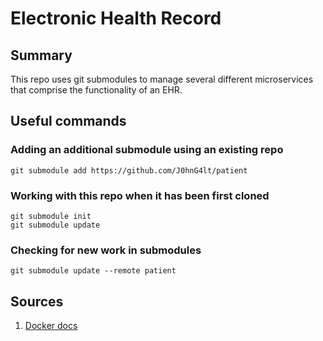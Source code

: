 # Electronic Health Record

## Summary

This repo uses git submodules to manage several different microservices that comprise the functionality of an EHR.

## Useful commands

### Adding an additional submodule using an existing repo

```console
git submodule add https://github.com/J0hnG4lt/patient
```

### Working with this repo when it has been first cloned

```console
git submodule init
git submodule update
```

### Checking for new work in submodules

```console
git submodule update --remote patient
```

## Sources

1. [Docker docs](https://docs.docker.com/get-started/)